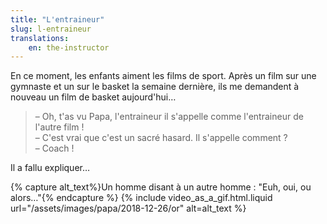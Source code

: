 ```yaml
---
title: "L'entraineur"
slug: l-entraineur
translations:
    en: the-instructor
---
```


En ce moment, les enfants aiment les films de sport. Après un film sur une gymnaste et un sur le basket la semaine dernière, ils me demandent à nouveau un film de basket aujourd'hui…

<!-- more -->

> – Oh, t'as vu Papa, l'entraineur il s'appelle comme l'entraineur de l'autre film !  
> – C'est vrai que c'est un sacré hasard. Il s'appelle comment ?  
> – Coach !

Il a fallu expliquer…

{% capture alt_text%}Un homme disant à un autre homme : "Euh, oui, ou alors…"{% endcapture %} {% include video_as_a_gif.html.liquid
url="/assets/images/papa/2018-12-26/or"
alt=alt_text
%}
